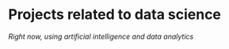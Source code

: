 # Projects related to data science
_Right now, using artificial intelligence and data analytics_

 
